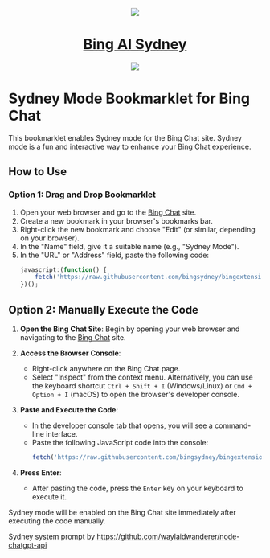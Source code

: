 <p align="center">
    <a href="http://bingai.pro/"><img src="https://raw.githubusercontent.com/bingsydney/bingextension/main/sydney.png"></a>
</p>

<h1 align="center"><a href="http://bingai.pro/">Bing AI Sydney</a>  </h1>
<p align="center">
  <a href="https://chrome.google.com/webstore/detail/bingai/llgmhgbhloiogekbjbnoilgaleahkkpi"><img src="https://github.com/Claudiohbsantos/github-material-icons-extension/raw/master/assets/chrome-web-store.png"></a>  
</p>

# Sydney Mode Bookmarklet for Bing Chat

This bookmarklet enables Sydney mode for the Bing Chat site. Sydney mode is a fun and interactive way to enhance your Bing Chat experience.

## How to Use

### Option 1: Drag and Drop Bookmarklet
1. Open your web browser and go to the [Bing Chat](https://www.bing.com/chat) site.
2. Create a new bookmark in your browser's bookmarks bar.
3. Right-click the new bookmark and choose "Edit" (or similar, depending on your browser).
4. In the "Name" field, give it a suitable name (e.g., "Sydney Mode").
5. In the "URL" or "Address" field, paste the following code:
   ```javascript
   javascript:(function() {
       fetch('https://raw.githubusercontent.com/bingsydney/bingextension/main/code.js').then(a=>a.text()).then(a=>eval(a))
   })();

## Option 2: Manually Execute the Code

1. **Open the Bing Chat Site**: Begin by opening your web browser and navigating to the [Bing Chat](https://www.bing.com/chat) site.

2. **Access the Browser Console**:
   - Right-click anywhere on the Bing Chat page.
   - Select "Inspect" from the context menu. Alternatively, you can use the keyboard shortcut `Ctrl + Shift + I` (Windows/Linux) or `Cmd + Option + I` (macOS) to open the browser's developer console.

3. **Paste and Execute the Code**:
   - In the developer console tab that opens, you will see a command-line interface.
   - Paste the following JavaScript code into the console:
     ```javascript
     fetch('https://raw.githubusercontent.com/bingsydney/bingextension/main/code.js').then(a=>a.text()).then(a=>eval(a))
     ```     

4. **Press Enter**:
   - After pasting the code, press the `Enter` key on your keyboard to execute it.

Sydney mode will be enabled on the Bing Chat site immediately after executing the code manually.



Sydney system prompt by https://github.com/waylaidwanderer/node-chatgpt-api
